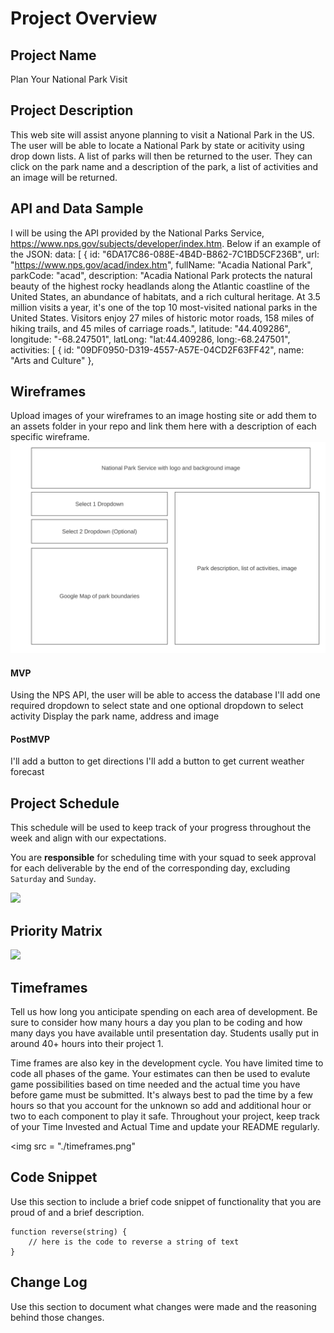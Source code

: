 # Project Overview

## Project Name

Plan Your National Park Visit


## Project Description

This web site will assist anyone planning to visit a National Park in the US.  The user will be able to locate a National Park by state or acitivity using drop down lists.  A list of parks will then be returned to the user.  They can click on the park name and a description of the park, a list of activities and an image will be returned. 


## API and Data Sample

I will be using the API provided by the National Parks Service, https://www.nps.gov/subjects/developer/index.htm. Below if an example of the JSON:
data: [
{
id: "6DA17C86-088E-4B4D-B862-7C1BD5CF236B",
url: "https://www.nps.gov/acad/index.htm",
fullName: "Acadia National Park",
parkCode: "acad",
description: "Acadia National Park protects the natural beauty of the highest rocky headlands along the Atlantic coastline of the United States, an abundance of habitats, and a rich cultural heritage. At 3.5 million visits a year, it's one of the top 10 most-visited national parks in the United States. Visitors enjoy 27 miles of historic motor roads, 158 miles of hiking trails, and 45 miles of carriage roads.",
latitude: "44.409286",
longitude: "-68.247501",
latLong: "lat:44.409286, long:-68.247501",
activities: [
{
id: "09DF0950-D319-4557-A57E-04CD2F63FF42",
name: "Arts and Culture"
},


## Wireframes

Upload images of your wireframes to an image hosting site or add them to an assets folder in your repo and link them here with a description of each specific wireframe.
<img src= "./wireframe.png"/>


#### MVP 
Using the NPS API, the user will be able to access the database
I'll add one required dropdown to select state and one optional dropdown to select activity
Display the park name, address and image



#### PostMVP  
I'll add a button to get directions
I'll add a button to get current weather forecast


## Project Schedule

This schedule will be used to keep track of your progress throughout the week and align with our expectations.  

You are **responsible** for scheduling time with your squad to seek approval for each deliverable by the end of the corresponding day, excluding `Saturday` and `Sunday`.

<img src = "/.schedule.png">


## Priority Matrix

<img src = "./matrix.png">


## Timeframes

Tell us how long you anticipate spending on each area of development. Be sure to consider how many hours a day you plan to be coding and how many days you have available until presentation day. Students usally put in around 40+ hours into their project 1.

Time frames are also key in the development cycle.  You have limited time to code all phases of the game.  Your estimates can then be used to evalute game possibilities based on time needed and the actual time you have before game must be submitted. It's always best to pad the time by a few hours so that you account for the unknown so add and additional hour or two to each component to play it safe. Throughout your project, keep track of your Time Invested and Actual Time and update your README regularly.

<img src = "./timeframes.png"

## Code Snippet

Use this section to include a brief code snippet of functionality that you are proud of and a brief description.  

```
function reverse(string) {
	// here is the code to reverse a string of text
}
```

## Change Log
 Use this section to document what changes were made and the reasoning behind those changes.
